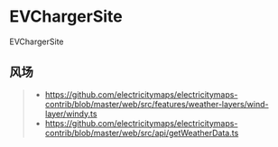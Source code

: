 # EVChargerSite
EVChargerSite

## 风场
> - https://github.com/electricitymaps/electricitymaps-contrib/blob/master/web/src/features/weather-layers/wind-layer/windy.ts
> - https://github.com/electricitymaps/electricitymaps-contrib/blob/master/web/src/api/getWeatherData.ts